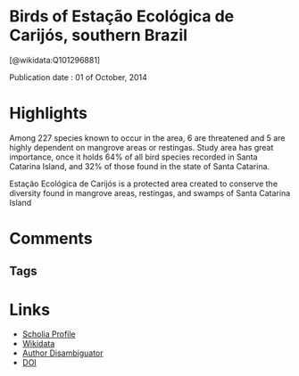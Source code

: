 
Birds of Estação Ecológica de Carijós, southern Brazil
======================================================
  
  [@wikidata:Q101296881]  
  
Publication date : 01 of October, 2014  

# Highlights

Among 227 species known to occur in the area, 6 are threatened and 5 are highly dependent on mangrove areas or restingas. Study area has great importance, once it holds 64% of all bird species recorded in Santa Catarina Island, and 32% of those found in the state of Santa Catarina.

Estação Ecológica de Carijós is a protected area created to conserve the diversity found in mangrove areas,
restingas, and swamps of Santa Catarina Island 


# Comments

## Tags

# Links
  
 * [Scholia Profile](https://scholia.toolforge.org/work/Q101296881)  
 * [Wikidata](https://www.wikidata.org/wiki/Q101296881)  
 * [Author Disambiguator](https://author-disambiguator.toolforge.org/work_item_oauth.php?id=Q101296881&batch_id=&match=1&author_list_id=&doit=Get+author+links+for+work)  
 * [DOI](https://doi.org/10.15560/10.5.1110)  
